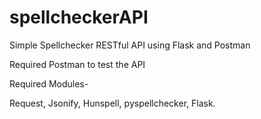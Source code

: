 # spellcheckerAPI

Simple Spellchecker RESTful API using Flask and Postman

Required Postman to test the API

Required Modules-

Request,
Jsonify,
Hunspell,
pyspellchecker,
Flask.
